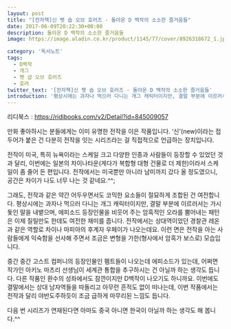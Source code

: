 ```yaml
---
layout: post
title: "[전자책]신 펫 숍 오브 호러즈 - 돌아온 D 백작의 소소한 즐거움들"
date: 2017-06-09T20:22:30+00:00
description: 돌아온 D 백작의 소소한 즐거움들
image: https://image.aladin.co.kr/product/1145/77/cover/8926318672_1.jpg

category: '독서노트'  
tags: 
  - D백작
  - 개그
  - 펫 샵 오브 호러즈
  - 호러
twitter_text: '[전자책]신 펫 숍 오브 호러즈 - 돌아온 D 백작의 소소한 즐거움들'
introduction: '평상시에는 과자나 먹으러 다니는 개그 캐릭터이지만, 결말 부분에 이르러서는 가시돛인 말을 내뱉으며, 에피소드 등장인물을 비웃어 주는 암흑적인 오라를 뿜어내는 패턴은 이제 질릴만도 한데도 여전한 재미를 줍니다.'
---
```


리디북스 : <https://ridibooks.com/v2/Detail?id=845009057>

만화 좋아하시는 분들에게는 이미 유명한 전작을 이은 작품입니다. &#8216;신'(new)이라는 접두어가 붙은 건 다분히 전작을 잇는 시리즈라는 걸 직접적으로 언급하는 장치입니다.
  
전작이 미국, 특히 뉴욕이라는 스케일 크고 다양한 인종과 사람들이 등장할 수 있었던 것과 달리, 이번에는 일본의 차이나타운(게다가 복합형 대형 건물로 더 제한)이라서 스케일이 좀 줄어 든 편입니다. 전작에서는 미국뿐만 아니라 남미까지 갔다 올 정도였으니, 공간은 차이가 나도 너무 나는 것 같네요.^^;

그래도, 전작과 같은 약간 어두우면서도 코믹한 요소들이 절묘하게 조합된 건 여전합니다. 평상시에는 과자나 먹으러 다니는 개그 캐릭터이지만, 결말 부분에 이르러서는 가시돛인 말을 내뱉으며, 에피소드 등장인물을 비웃어 주는 암흑적인 오라를 뿜어내는 패턴은 이제 질릴만도 한데도 여전한 재미를 줍니다. 전작에서는 상대역이었던 경찰관 레온과 같은 역할로 차이나 마피아의 후계자 우페이가 나오는데요. 이런 면은 전작을 아는 사람들에게 익숙함을 선사해 주면서 조금은 변형을 가한(형사에서 암흑가 보스로) 모습입니다.

중간 중간 고스트 컴퍼니의 등장인물인 펨트들이 나오는데 에피소드가 있는데, 어쩌면 작가인 아키노 마츠리 선생님이 세계관 통합을 추구하시는 건 아닐까 하는 생각도 듭니다. 다른 작품인 환수의 성좌에서도 잠깐이지만 D백작이 나오기도 하니까요. 이번에도 결말에서는 상대 남자역들을 따돌리고 아무런 흔적도 없이 떠나는데, 이번 작품에서는 전작과 달리 야반도주하듯이 조금 급하게 마무리된 느낌도 듭니다. 

다음 번 시리즈가 연재된다면 아마도 중국 아니면 한국이 아닐까 하는 생각도 해 봅니다.^^